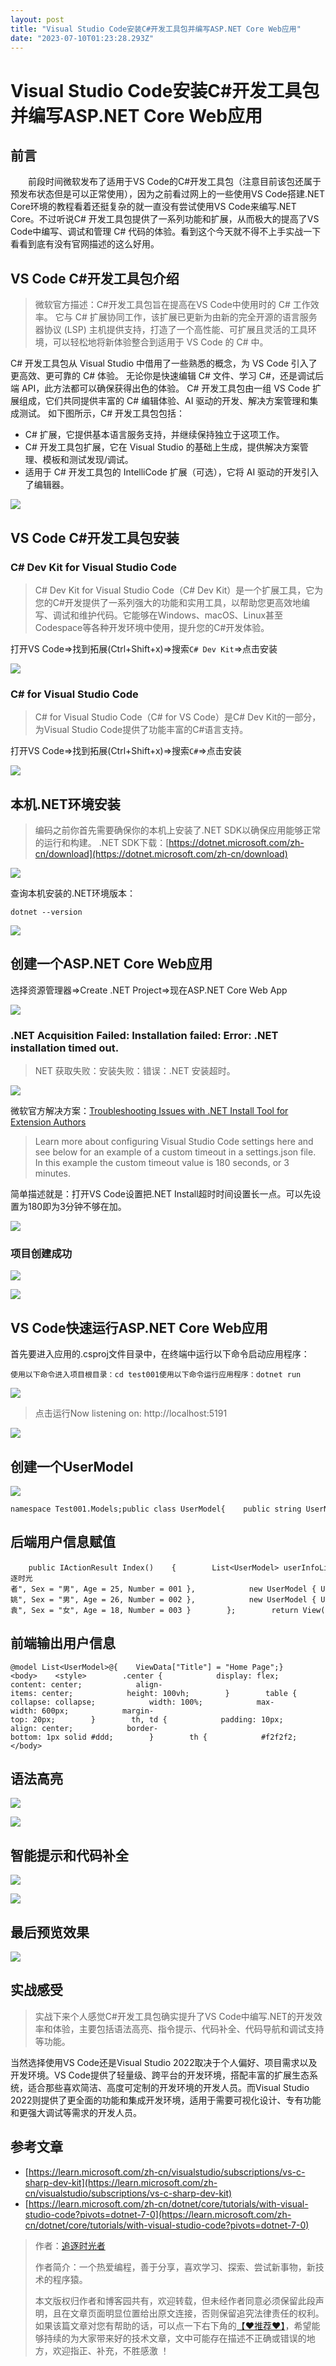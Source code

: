 ```yaml
---
layout: post
title: "Visual Studio Code安装C#开发工具包并编写ASP.NET Core Web应用"
date: "2023-07-10T01:23:28.293Z"
---
```

Visual Studio Code安装C#开发工具包并编写ASP.NET Core Web应用
================================================

前言
--

　　前段时间微软发布了适用于VS Code的C#开发工具包（注意目前该包还属于预发布状态但是可以正常使用），因为之前看过网上的一些使用VS Code搭建.NET Core环境的教程看着还挺复杂的就一直没有尝试使用VS Code来编写.NET Core。不过听说C# 开发工具包提供了一系列功能和扩展，从而极大的提高了VS Code中编写、调试和管理 C# 代码的体验。看到这个今天就不得不上手实战一下看看到底有没有官网描述的这么好用。

VS Code C#开发工具包介绍
-----------------

> 微软官方描述：C#开发工具包旨在提高在VS Code中使用时的 C# 工作效率。 它与 C# 扩展协同工作，该扩展已更新为由新的完全开源的语言服务器协议 (LSP) 主机提供支持，打造了一个高性能、可扩展且灵活的工具环境，可以轻松地将新体验整合到适用于 VS Code 的 C# 中。

C# 开发工具包从 Visual Studio 中借用了一些熟悉的概念，为 VS Code 引入了更高效、更可靠的 C# 体验。 无论你是快速编辑 C# 文件、学习 C#，还是调试后端 API，此方法都可以确保获得出色的体验。 C# 开发工具包由一组 VS Code 扩展组成，它们共同提供丰富的 C# 编辑体验、AI 驱动的开发、解决方案管理和集成测试。 如下图所示，C# 开发工具包包括：

*   C# 扩展，它提供基本语言服务支持，并继续保持独立于这项工作。
*   C# 开发工具包扩展，它在 Visual Studio 的基础上生成，提供解决方案管理、模板和测试发现/调试。
*   适用于 C# 开发工具包的 IntelliCode 扩展（可选），它将 AI 驱动的开发引入了编辑器。

![](https://img2023.cnblogs.com/blog/1336199/202307/1336199-20230708011125305-292882898.png)

VS Code C#开发工具包安装
-----------------

### C# Dev Kit for Visual Studio Code

> C# Dev Kit for Visual Studio Code（C# Dev Kit）是一个扩展工具，它为您的C#开发提供了一系列强大的功能和实用工具，以帮助您更高效地编写、调试和维护代码。它能够在Windows、macOS、Linux甚至Codespace等各种开发环境中使用，提升您的C#开发体验。

打开VS Code=>找到拓展(Ctrl+Shift+x)=>搜索`C# Dev Kit`\=>点击安装

![](https://img2023.cnblogs.com/blog/1336199/202307/1336199-20230708011133975-129081825.png)

### C# for Visual Studio Code

> C# for Visual Studio Code（C# for VS Code）是C# Dev Kit的一部分，为Visual Studio Code提供了功能丰富的C#语言支持。

打开VS Code=>找到拓展(Ctrl+Shift+x)=>搜索`C#`\=>点击安装

![](https://img2023.cnblogs.com/blog/1336199/202307/1336199-20230708011143388-1777121906.png)

本机.NET环境安装
----------

> 编码之前你首先需要确保你的本机上安装了.NET SDK以确保应用能够正常的运行和构建。 .NET SDK下载：[https://dotnet.microsoft.com/zh-cn/download](https://dotnet.microsoft.com/zh-cn/download)

![](https://img2023.cnblogs.com/blog/1336199/202307/1336199-20230708011203448-30570627.png)

查询本机安装的.NET环境版本：

    dotnet --version

![](https://img2023.cnblogs.com/blog/1336199/202307/1336199-20230708011155459-293421495.png)

创建一个ASP.NET Core Web应用
----------------------

选择资源管理器=>Create .NET Project=>现在ASP.NET Core Web App

![](https://img2023.cnblogs.com/blog/1336199/202307/1336199-20230708133240979-1244995342.png)

### .NET Acquisition Failed: Installation failed: Error: .NET installation timed out.

> NET 获取失败：安装失败：错误：.NET 安装超时。

![](https://img2023.cnblogs.com/blog/1336199/202307/1336199-20230708011225090-1794845806.png)

微软官方解决方案：[Troubleshooting Issues with .NET Install Tool for Extension Authors](https://github.com/dotnet/vscode-dotnet-runtime/blob/main/Documentation/troubleshooting-runtime.md#install-script-timeouts)

> Learn more about configuring Visual Studio Code settings here and see below for an example of a custom timeout in a settings.json file. In this example the custom timeout value is 180 seconds, or 3 minutes.

简单描述就是：打开VS Code设置把.NET Install超时时间设置长一点。可以先设置为180即为3分钟不够在加。

![](https://img2023.cnblogs.com/blog/1336199/202307/1336199-20230708011234200-25189120.png)

### 项目创建成功

![](https://img2023.cnblogs.com/blog/1336199/202307/1336199-20230708133949785-1972405057.png)

![](https://img2023.cnblogs.com/blog/1336199/202307/1336199-20230708134151671-1371307296.png)

VS Code快速运行ASP.NET Core Web应用
-----------------------------

首先要进入应用的.csproj文件目录中，在终端中运行以下命令启动应用程序：

    使用以下命令进入项目根目录：cd test001使用以下命令运行应用程序：dotnet run

![](https://img2023.cnblogs.com/blog/1336199/202307/1336199-20230708134418417-1186785443.png)

> 点击运行Now listening on: http://localhost:5191

![](https://img2023.cnblogs.com/blog/1336199/202307/1336199-20230708011315443-683299251.png)

创建一个UserModel
-------------

![](https://img2023.cnblogs.com/blog/1336199/202307/1336199-20230708145324258-1723311419.png)

    namespace Test001.Models;public class UserModel{    public string UserName { get; set; }    public string Sex { get; set; }    public int Age { get; set; }    public int Number { get; set; }}

后端用户信息赋值
--------

        public IActionResult Index()    {        List<UserModel> userInfoList = new List<UserModel>        {            new UserModel { UserName = "追逐时光者", Sex = "男", Age = 25, Number = 001 },            new UserModel { UserName = "大姚", Sex = "男", Age = 26, Number = 002 },            new UserModel { UserName = "小袁", Sex = "女", Age = 18, Number = 003 }        };        return View(userInfoList);    }

前端输出用户信息
--------

    @model List<UserModel>@{    ViewData["Title"] = "Home Page";}<body>    <style>        .center {            display: flex;            justify-content: center;            align-items: center;            height: 100vh;        }        table {            border-collapse: collapse;            width: 100%;            max-width: 600px;            margin-top: 20px;        }        th, td {            padding: 10px;            text-align: center;            border-bottom: 1px solid #ddd;        }        th {            #f2f2f2;        }    </style>    <div>        <table>            <thead>                <tr>                    <th>UserName</th>                    <th>Sex</th>                    <th>Age</th>                    <th>Number</th>                </tr>            </thead>            <tbody>                @foreach (var userInfo in Model)                {                    <tr>                        <td>@userInfo.UserName</td>                        <td>@userInfo.Sex</td>                        <td>@userInfo.Age</td>                        <td>@userInfo.Number</td>                    </tr>                }            </tbody>        </table>    </div></body>

语法高亮
----

![](https://img2023.cnblogs.com/blog/1336199/202307/1336199-20230708201245958-1010033283.png)

![](https://img2023.cnblogs.com/blog/1336199/202307/1336199-20230708203053644-2032651204.png)

智能提示和代码补全
---------

![](https://img2023.cnblogs.com/blog/1336199/202307/1336199-20230708202147231-1728087571.png)

![](https://img2023.cnblogs.com/blog/1336199/202307/1336199-20230708201312069-1479927090.png)

最后预览效果
------

![](https://img2023.cnblogs.com/blog/1336199/202307/1336199-20230708145333105-250887575.png)

实战感受
----

> 实战下来个人感觉C#开发工具包确实提升了VS Code中编写.NET的开发效率和体验，主要包括语法高亮、指令提示、代码补全、代码导航和调试支持等功能。

当然选择使用VS Code还是Visual Studio 2022取决于个人偏好、项目需求以及开发环境。VS Code提供了轻量级、跨平台的开发环境，搭配丰富的扩展生态系统，适合那些喜欢简洁、高度可定制的开发环境的开发人员。而Visual Studio 2022则提供了更全面的功能和集成开发环境，适用于需要可视化设计、专有功能和更强大调试等需求的开发人员。

参考文章
----

*   [https://learn.microsoft.com/zh-cn/visualstudio/subscriptions/vs-c-sharp-dev-kit](https://learn.microsoft.com/zh-cn/visualstudio/subscriptions/vs-c-sharp-dev-kit)
*   [https://learn.microsoft.com/zh-cn/dotnet/core/tutorials/with-visual-studio-code?pivots=dotnet-7-0](https://learn.microsoft.com/zh-cn/dotnet/core/tutorials/with-visual-studio-code?pivots=dotnet-7-0)

> 作者：[追逐时光者](https://www.cnblogs.com/Can-daydayup/)
> 
> 作者简介：一个热爱编程，善于分享，喜欢学习、探索、尝试新事物，新技术的程序猿。
> 
> 本文版权归作者和博客园共有，欢迎转载，但未经作者同意必须保留此段声明，且在文章页面明显位置给出原文连接，否则保留追究法律责任的权利。如果该篇文章对您有帮助的话，可以点一下右下角的[【♥推荐♥】](javascript:void(0))，希望能够持续的为大家带来好的技术文章，文中可能存在描述不正确或错误的地方，欢迎指正、补充，不胜感激 ！
